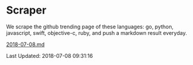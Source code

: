 # Scraper

We scrape the github trending page of these languages: go, python, javascript, swift, objective-c, ruby, and push a markdown result everyday.

[2018-07-08.md](https://github.com/henson/Scraper/blob/master/2018-07-08.md)

Last Updated: 2018-07-08 09:31:16
